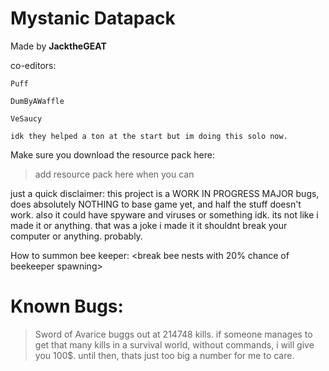 ﻿# Mystanic Datapack
Made by **JacktheGEAT**

co-editors:

    Puff

    DumByAWaffle

    VeSaucy

    idk they helped a ton at the start but im doing this solo now.

Make sure you download the resource pack here:
  > add resource pack here when you can

just a quick disclaimer: this project is a WORK IN PROGRESS
MAJOR bugs, does absolutely NOTHING to base game yet, and half the stuff doesn't work.
also it could have spyware and viruses or something idk. its not like i made it or anything.
that was a joke i made it it shouldnt break your computer or anything. probably.

How to summon bee keeper: 
<go to flower forest>
    <break bee nests until warning appears>
        <break bee nests with 20% chance of beekeeper spawning>

# Known Bugs:
  > Sword of Avarice buggs out at 214748 kills. if someone manages to get that many kills in a survival world, without commands, i will give you 100$. until then, thats just too big a number for me to care.

